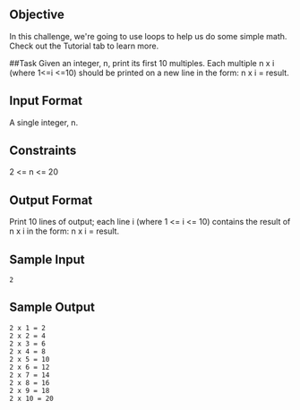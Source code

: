 ## Objective 
In this challenge, we're going to use loops to help us do some simple math. Check out the Tutorial tab to learn more.

##Task 
Given an integer, n, print its first 10 multiples. Each multiple n x i (where 1<=i <=10) should be printed on a new line in the form: n x i = result.

## Input Format

A single integer, n.

## Constraints

2 <= n <= 20

## Output Format

Print 10 lines of output; each line i (where 1 <= i <= 10) contains the result of n x i in the form: 
n x i = result.

## Sample Input

```
2
```

## Sample Output

```
2 x 1 = 2
2 x 2 = 4
2 x 3 = 6
2 x 4 = 8
2 x 5 = 10
2 x 6 = 12
2 x 7 = 14
2 x 8 = 16
2 x 9 = 18
2 x 10 = 20
```
